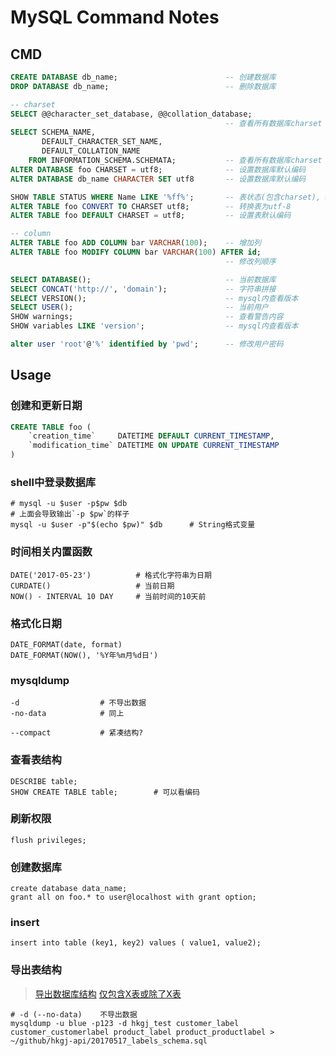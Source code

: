MySQL Command Notes
===================

CMD
---

``` sql
CREATE DATABASE db_name;                        -- 创建数据库
DROP DATABASE db_name;                          -- 删除数据库

-- charset
SELECT @@character_set_database, @@collation_database;
                                                -- 查看所有数据库charset
SELECT SCHEMA_NAME,
       DEFAULT_CHARACTER_SET_NAME,
       DEFAULT_COLLATION_NAME
    FROM INFORMATION_SCHEMA.SCHEMATA;           -- 查看所有数据库charset
ALTER DATABASE foo CHARSET = utf8;              -- 设置数据库默认编码
ALTER DATABASE db_name CHARACTER SET utf8       -- 设置数据库默认编码

SHOW TABLE STATUS WHERE Name LIKE '%ff%';       -- 表状态(包含charset), WHERE 可选
ALTER TABLE foo CONVERT TO CHARSET utf8;        -- 转换表为utf-8
ALTER TABLE foo DEFAULT CHARSET = utf8;         -- 设置表默认编码

-- column
ALTER TABLE foo ADD COLUMN bar VARCHAR(100);    -- 增加列
ALTER TABLE foo MODIFY COLUMN bar VARCHAR(100) AFTER id;
                                                -- 修改列顺序

SELECT DATABASE();                              -- 当前数据库
SELECT CONCAT('http://', 'domain');             -- 字符串拼接
SELECT VERSION();                               -- mysql内查看版本
SELECT USER();                                  -- 当前用户
SHOW warnings;                                  -- 查看警告内容
SHOW variables LIKE 'version';                  -- mysql内查看版本

alter user 'root'@'%' identified by 'pwd';      -- 修改用户密码
```

Usage
-----

### 创建和更新日期

``` sql
CREATE TABLE foo (
    `creation_time`     DATETIME DEFAULT CURRENT_TIMESTAMP,
    `modification_time` DATETIME ON UPDATE CURRENT_TIMESTAMP
)
```

### shell中登录数据库

``` shell
# mysql -u $user -p$pw $db
# 上面会导致输出`-p $pw`的样子
mysql -u $user -p"$(echo $pw)" $db      # String格式变量
```

### 时间相关内置函数

    DATE('2017-05-23')          # 格式化字符串为日期
    CURDATE()                   # 当前日期
    NOW() - INTERVAL 10 DAY     # 当前时间的10天前

### 格式化日期

    DATE_FORMAT(date, format)
    DATE_FORMAT(NOW(), '%Y年%m月%d日')

### mysqldump

    -d                  # 不导出数据
    -no-data            # 同上

    --compact           # 紧凑结构?

### 查看表结构

    DESCRIBE table;
    SHOW CREATE TABLE table;        # 可以看编码

### 刷新权限

    flush privileges;

### 创建数据库

    create database data_name;
    grant all on foo.* to user@localhost with grant option;

### insert

    insert into table (key1, key2) values ( value1, value2);

### 导出表结构

> [导出数据库结构](http://stackoverflow.com/a/6175506/4757521)
> [仅包含X表或除了X表](https://dba.stackexchange.com/a/9309)

    # -d (--no-data)    不导出数据
    mysqldump -u blue -p123 -d hkgj_test customer_label customer_customerlabel product_label product_productlabel > ~/github/hkgj-api/20170517_labels_schema.sql
